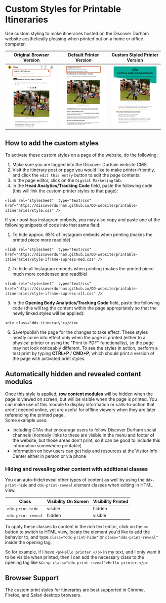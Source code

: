 # Custom Styles for Printable Itineraries
Use custom styling to make itineraries hosted on the Discover Durham website aesthetically pleasing when printed out on a home or office computer.

| Original Browser Version | Default Printer Version | Custom Styled Printer Version |
| ----------------------- | ----------------------- | ----------------------------- |
| ![screenshot of an itinerary as viewed in the browser](img/itinerary-on-screen.png) | ![screenshot of a printed itinerary with default styling](img/itinerary-printer-default.png) | ![screenshot of a printed itinerary with custom styling](img/itinerary-printer-custom.png) |

## How to add the custom styles
To activate these custom styles on a page of the website, do the following:
1. Make sure you are logged into the Discover Durham website CMS.
2. Visit the itinerary post or page you would like to make printer-friendly, and click the `edit this entry` button to edit the page contents.
3. In the page editor, click on the `Digital Marketing` tab.
4. In the **Head Analytics/Tracking Code** field, paste the following code (this will link the custom printer styles to that page):
```
<link rel="stylesheet"  type="text/css" href="https://discoverdurham.github.io/DD-website/printable-itineraries/style.css" />
```
If your post has Instagram embeds, you may also copy and paste one of the following snippets of code into that same field:
  1. To hide approx. 65% of Instagram embeds when printing (makes the printed piece more readible)
  ```
  <link rel="stylesheet"  type="text/css" href="https://discoverdurham.github.io/DD-website/printable-itineraries/style-iframe-supress-med.css" />
  ```
  2. To hide all Instagram embeds when printing (makes the printed piece much more condensed and readible)
  ```
  <link rel="stylesheet"  type="text/css" href="https://discoverdurham.github.io/DD-website/printable-itineraries/style-iframe-supress-all.css" />
  ```
5. In the **Opening Body Analytics/Tracking Code** field, paste the following code (this will tag the content within the page appropriately so that the newly linked styles will be applied):
```
<div class="ddx-itinerary"></div>
```
6. Save/publish the page for the changes to take effect. These styles mostly come into effect only when the page is printed (either to a physical printer or using the "Print to PDF" functionality), so the page may not look noticeably different. To see the styles in action, perform a test print by typing **CTRL+P** / **CMD+P**, which should print a version of the page with activated print styles.

## Automatically hidden and revealed content modules
Once this style is applied, **row content modules** will be hidden when the page is viewed on screen, but will be visible when the page is printed. You can make use of this module to display information or calls-to-action that aren't needed online, yet are useful for offline viewers when they are later referencing the printed page.  
Some example uses:
- Including CTAs that encourage users to follow Discover Durham social channels (normally links to these are visible in the menu and footer of the website, but those areas don't print, so it can be good to include this information somewhere printable)
- Information on how users can get help and resources at the Visitor Info Center either in person or via phone
### Hiding and revealing other content with additional classes

You can auto-hide/reveal other types of content as well by using the `ddx-print-hide` and `ddx-print-reveal` element classes when editing in HTML view.

| Class | Visibility On Screen | Visibility Printed |
| ----- | -------------------- | ------------------ |
| `ddx-print-hide` | visible | hidden |
| `ddx-print-reveal` | hidden | visible |

To apply these classes to content in the rich text editor, click on the `<>` button to switch to HTML view, locate the element you'd like to add the behavior to, and type `class="ddx-print-hide"` or `class="ddx-print-reveal"` inside the opening tag.

So for example, if I have `<p>Hello printer.</p>` in my text, and I only want it to be visible when printed, then I can add the necessary class to the opening tag like so: `<p class="ddx-print-reveal">Hello printer.</p>`

## Browser Support
The custom print styles for itineraries are best supported in Chrome, Firefox, and Safari desktop browsers.
